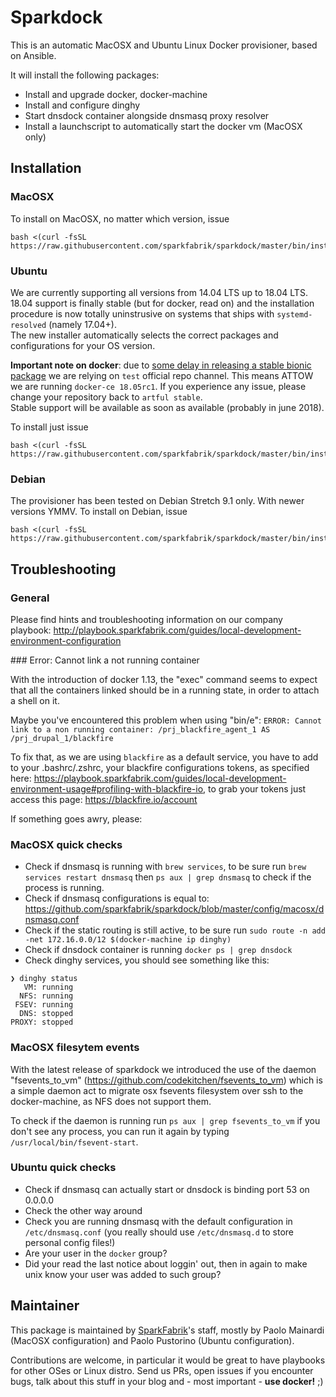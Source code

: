 # Sparkdock

This is an automatic MacOSX and Ubuntu Linux Docker provisioner, based on Ansible.

It will install the following packages:

* Install and upgrade docker, docker-machine
* Install and configure dinghy
* Start dnsdock container alongside dnsmasq proxy resolver
* Install a launchscript to automatically start the docker vm (MacOSX only)

##

## Installation

### MacOSX

To install on MacOSX, no matter which version, issue

```
bash <(curl -fsSL https://raw.githubusercontent.com/sparkfabrik/sparkdock/master/bin/install.macosx)
```

### Ubuntu

We are currently supporting all versions from 14.04 LTS up to 18.04 LTS.  
18.04 support is finally stable (but for docker, read on) and the installation procedure is now totally uninstrusive on systems that ships with `systemd-resolved` (namely 17.04+).  
The new installer automatically selects the correct packages and configurations for your OS version.

**Important note on docker**: due to [some delay in releasing a stable bionic package](https://github.com/docker/for-linux/issues/290) we are relying on `test` official repo channel. This means ATTOW we are running `docker-ce 18.05rc1`. If you experience any issue, please change your repository back to `artful stable`.  
Stable support will be available as soon as available (probably in june 2018).

To install just issue

```
bash <(curl -fsSL https://raw.githubusercontent.com/sparkfabrik/sparkdock/master/bin/install.ubuntu)
```

### Debian

The provisioner has been tested on Debian Stretch 9.1 only. With newer versions YMMV. To install on Debian, issue

```
bash <(curl -fsSL https://raw.githubusercontent.com/sparkfabrik/sparkdock/master/bin/install.debian)
```

## Troubleshooting

### General

Please find hints and troubleshooting information on our company playbook: http://playbook.sparkfabrik.com/guides/local-development-environment-configuration

### Error: Cannot link a not running container

With the introduction of docker 1.13, the "exec" command seems to expect that all the containers linked should be in a running state, in order to attach a shell on it.

Maybe you've encountered this problem when using "bin/e": `ERROR: Cannot link to a non running container: /prj_blackfire_agent_1 AS /prj_drupal_1/blackfire`

To fix that, as we are using `blackfire` as a default service, you have to add to your .bashrc/.zshrc, your blackfire configurations tokens, as specified here: https://playbook.sparkfabrik.com/guides/local-development-environment-usage#profiling-with-blackfire-io, to grab your tokens just access this page: https://blackfire.io/account

If something goes awry, please:

### MacOSX quick checks

* Check if dnsmasq is running with `brew services`, to be sure run `brew services restart dnsmasq` then `ps aux | grep dnsmasq` to check if the process is running.
* Check if dnsmasq configurations is equal to: https://github.com/sparkfabrik/sparkdock/blob/master/config/macosx/dnsmasq.conf
* Check if the static routing is still active, to be sure run `sudo route -n add -net 172.16.0.0/12 $(docker-machine ip dinghy)`
* Check if dnsdock container is running `docker ps | grep dnsdock`
* Check dinghy services, you should see something like this:

```
❯ dinghy status
   VM: running
  NFS: running
 FSEV: running
  DNS: stopped
PROXY: stopped

```

### MacOSX filesytem events

With the latest release of sparkdock we introduced the use of the daemon "fsevents_to_vm" (https://github.com/codekitchen/fsevents_to_vm) which is a simple daemon act to migrate osx fsevents filesystem over ssh to the docker-machine, as NFS does not support them.

To check if the daemon is running run `ps aux | grep fsevents_to_vm` if you don't see any process, you can run it again by typing `/usr/local/bin/fsevent-start`.


### Ubuntu quick checks

* Check if dnsmasq can actually start or dnsdock is binding port 53 on 0.0.0.0
* Check the other way around
* Check you are running dnsmasq with the default configuration in `/etc/dnsmasq.conf` (you really should use `/etc/dnsmasq.d` to store personal config files!)
* Are your user in the `docker` group?
* Did your read the last notice about loggin' out, then in again to make unix know your user was added to such group?

## Maintainer

This package is maintained by [SparkFabrik](https://www.sparkfabrik.com)'s staff, mostly by Paolo Mainardi (MacOSX configuration) and Paolo Pustorino (Ubuntu configuration).

Contributions are welcome, in particular it would be great to have playbooks for other OSes or Linux distro.
Send us PRs, open issues if you encounter bugs, talk about this stuff in your blog and - most important - **use docker!** ;)
